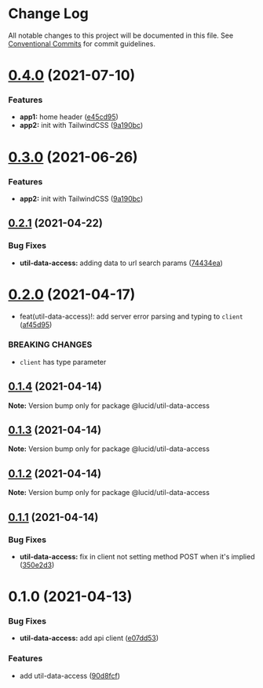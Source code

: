 # Change Log

All notable changes to this project will be documented in this file.
See [Conventional Commits](https://conventionalcommits.org) for commit guidelines.

# [0.4.0](https://github.com/vladislav1010/lucid/compare/@lucid/util-data-access@0.2.1...@lucid/util-data-access@0.4.0) (2021-07-10)


### Features

* **app1:** home header ([e45cd95](https://github.com/vladislav1010/lucid/commit/e45cd95b636f6fd57fcbdebc989bd316eff8108e))
* **app2:** init with TailwindCSS ([9a190bc](https://github.com/vladislav1010/lucid/commit/9a190bc6f4e60691b571a1dc8525798bc1122a14))





# [0.3.0](https://github.com/vladislav1010/lucid/compare/@lucid/util-data-access@0.2.1...@lucid/util-data-access@0.3.0) (2021-06-26)


### Features

* **app2:** init with TailwindCSS ([9a190bc](https://github.com/vladislav1010/lucid/commit/9a190bc6f4e60691b571a1dc8525798bc1122a14))






## [0.2.1](https://github.com/Lucid-Deployment/lucid/compare/@lucid/util-data-access@0.2.0...@lucid/util-data-access@0.2.1) (2021-04-22)


### Bug Fixes

* **util-data-access:** adding data to url search params ([74434ea](https://github.com/Lucid-Deployment/lucid/commit/74434eade828e569174ee7966cec8ea6e953fb23))





# [0.2.0](https://github.com/Lucid-Deployment/lucid/compare/@lucid/util-data-access@0.1.4...@lucid/util-data-access@0.2.0) (2021-04-17)


* feat(util-data-access)!: add server error parsing and typing to `client` ([af45d95](https://github.com/Lucid-Deployment/lucid/commit/af45d95d803be447d549928ce790b4be4b643447))


### BREAKING CHANGES

* `client` has type parameter





## [0.1.4](https://github.com/Lucid-Deployment/lucid/compare/@lucid/util-data-access@0.1.3...@lucid/util-data-access@0.1.4) (2021-04-14)

**Note:** Version bump only for package @lucid/util-data-access





## [0.1.3](https://github.com/Lucid-Deployment/lucid/compare/@lucid/util-data-access@0.1.2...@lucid/util-data-access@0.1.3) (2021-04-14)

**Note:** Version bump only for package @lucid/util-data-access





## [0.1.2](https://github.com/Lucid-Deployment/lucid/compare/@lucid/util-data-access@0.1.1...@lucid/util-data-access@0.1.2) (2021-04-14)

**Note:** Version bump only for package @lucid/util-data-access





## [0.1.1](https://github.com/Lucid-Deployment/lucid/compare/@lucid/util-data-access@0.1.0...@lucid/util-data-access@0.1.1) (2021-04-14)


### Bug Fixes

* **util-data-access:** fix in client not setting method POST when it's implied ([350e2d3](https://github.com/Lucid-Deployment/lucid/commit/350e2d33ef4b23ab0f7c242a6f72045705f0a312))





# 0.1.0 (2021-04-13)


### Bug Fixes

* **util-data-access:** add api client ([e07dd53](https://github.com/Lucid-Deployment/lucid/commit/e07dd5363069fdf37270bd265e72949f29c37c6c))


### Features

* add util-data-access ([90d8fcf](https://github.com/Lucid-Deployment/lucid/commit/90d8fcf96af701c2889384ee322c7374ccef2d59))
